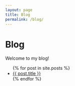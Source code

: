 ```yaml
---
layout: page
title: Blog
permalink: /blog/
---
```


# Blog

Welcome to my blog!

<ul>
  {% for post in site.posts %}
    <li><a href="{{ post.url }}">{{ post.title }}</a></li>
  {% endfor %}
</ul>
